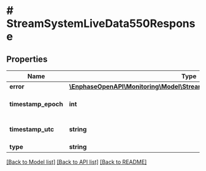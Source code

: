 # # StreamSystemLiveData550Response

## Properties

Name | Type | Description | Notes
------------ | ------------- | ------------- | -------------
**error** | [**\EnphaseOpenAPI\Monitoring\Model\StreamSystemLiveData550ResponseError**](StreamSystemLiveData550ResponseError.md) |  | [optional]
**timestamp_epoch** | **int** | Timestamp in epoch format. | [optional]
**timestamp_utc** | **string** | Timestamp in UTC format. | [optional]
**type** | **string** | server_error | [optional]

[[Back to Model list]](../../README.md#models) [[Back to API list]](../../README.md#endpoints) [[Back to README]](../../README.md)
